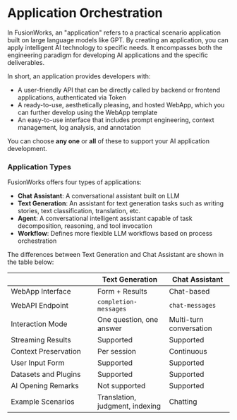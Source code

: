 # Application Orchestration

In FusionWorks, an "application" refers to a practical scenario application built on large language models like GPT. By creating an application, you can apply intelligent AI technology to specific needs. It encompasses both the engineering paradigm for developing AI applications and the specific deliverables.

In short, an application provides developers with:

* A user-friendly API that can be directly called by backend or frontend applications, authenticated via Token
* A ready-to-use, aesthetically pleasing, and hosted WebApp, which you can further develop using the WebApp template
* An easy-to-use interface that includes prompt engineering, context management, log analysis, and annotation

You can choose **any one** or **all** of these to support your AI application development.

### Application Types <a href="#application_type" id="application_type"></a>

FusionWorks offers four types of applications:

* **Chat Assistant**: A conversational assistant built on LLM
* **Text Generation**: An assistant for text generation tasks such as writing stories, text classification, translation, etc.
* **Agent**: A conversational intelligent assistant capable of task decomposition, reasoning, and tool invocation
* **Workflow**: Defines more flexible LLM workflows based on process orchestration

The differences between Text Generation and Chat Assistant are shown in the table below:

<table><thead><tr><th width="180.33333333333331"></th><th>Text Generation</th><th>Chat Assistant</th></tr></thead><tbody><tr><td>WebApp Interface</td><td>Form + Results</td><td>Chat-based</td></tr><tr><td>WebAPI Endpoint</td><td><code>completion-messages</code></td><td><code>chat-messages</code></td></tr><tr><td>Interaction Mode</td><td>One question, one answer</td><td>Multi-turn conversation</td></tr><tr><td>Streaming Results</td><td>Supported</td><td>Supported</td></tr><tr><td>Context Preservation</td><td>Per session</td><td>Continuous</td></tr><tr><td>User Input Form</td><td>Supported</td><td>Supported</td></tr><tr><td>Datasets and Plugins</td><td>Supported</td><td>Supported</td></tr><tr><td>AI Opening Remarks</td><td>Not supported</td><td>Supported</td></tr><tr><td>Example Scenarios</td><td>Translation, judgment, indexing</td><td>Chatting</td></tr></tbody></table>